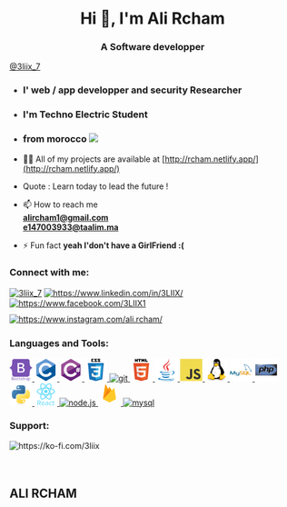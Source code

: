 <head>
<link rel="stylesheet" href="https://unicons.iconscout.com/release/v4.0.0/css/line.css">
</head>

<h1 align="center">Hi 👋, I'm Ali Rcham</h1>
<h3 align="center" class="heading"> A Software developper <i class="uil uil-brackets-curly"></i></h3>



<p align="left" class="twit"> <a href="https://twitter.com/3liix_7" target="blank"><i class="uil uil-twitter-alt"></i> @3liix_7</a>
</p>




- <h3>I' web / app developper and security Researcher <i class="uil uil-desktop"></i></h3>

- <h3>I'm Techno Electric Student <i class="uil uil-graduation-cap"></i></h3>

- <h3>from morocco <img src="https://cdn.cdnlogo.com/logos/m/58/morocco.svg" width="30"></h3>
- 👨‍💻 All of my projects are available at [http://rcham.netlify.app/](http://rcham.netlify.app/)

- Quote : Learn today to lead the future !

- 📫 How to reach me <br>**alircham1@gmail.com**  <br>  **e147003933@taalim.ma**



- ⚡ Fun fact **yeah I'don't have a GirlFriend :(**

<h3 align="left">Connect with me:</h3>
<p align="left">
    <a href="https://twitter.com/3liix_7" target="blank"><img align="center"
            src="https://raw.githubusercontent.com/rahuldkjain/github-profile-readme-generator/master/src/images/icons/Social/twitter.svg"
            alt="3liix_7" height="30" width="40" /></a>
    <a href="https://www.linkedin.com/in/3LIIX/" target="blank"><img align="center"
            src="https://raw.githubusercontent.com/rahuldkjain/github-profile-readme-generator/master/src/images/icons/Social/linked-in-alt.svg"
            alt="https://www.linkedin.com/in/3LIIX/" height="30" width="40" /></a>
    <a href="https://www.facebook.com/3LIIX1" target="blank"><img align="center"
            src="https://raw.githubusercontent.com/rahuldkjain/github-profile-readme-generator/master/src/images/icons/Social/facebook.svg"
            alt="https://www.facebook.com/3LIIX1" height="30" width="40" /></a>
    <a href="https://www.instagram.com/ali.rcham/" target="blank"><img align="center"
            src="https://raw.githubusercontent.com/rahuldkjain/github-profile-readme-generator/master/src/images/icons/Social/instagram.svg"
            alt="https://www.instagram.com/ali.rcham/" height="30" width="40" /></a>
    <a style="font-size: 1.7em;" href="https://t.me/rcham7/" target="blank"><i class="uil uil-telegram-alt" ></i></a>
</p>

<h3 align="left">Languages and Tools:</h3>
<p align="left">  <a href="https://getbootstrap.com" target="_blank"
        rel="noreferrer"> <img
            src="https://raw.githubusercontent.com/devicons/devicon/master/icons/bootstrap/bootstrap-plain-wordmark.svg"
            alt="bootstrap" width="40" height="40" /> </a> <a href="https://www.cprogramming.com/" target="_blank"
        rel="noreferrer"> <img src="https://raw.githubusercontent.com/devicons/devicon/master/icons/c/c-original.svg"
            alt="c" width="40" height="40" /> </a>   <a href="https://www.w3schools.com/cs/" target="_blank"
        rel="noreferrer"> <img
            src="https://raw.githubusercontent.com/devicons/devicon/master/icons/csharp/csharp-original.svg"
            alt="csharp" width="40" height="40" /> </a> <a href="https://www.w3schools.com/css/" target="_blank"
        rel="noreferrer"> <img
            src="https://raw.githubusercontent.com/devicons/devicon/master/icons/css3/css3-original-wordmark.svg"
            alt="css3" width="40" height="40" /> </a> 
     <a href="https://git-scm.com/" target="_blank" rel="noreferrer"> <img
            src="https://www.vectorlogo.zone/logos/git-scm/git-scm-icon.svg" alt="git" width="40" height="40" /> </a> <a
        href="https://www.w3.org/html/" target="_blank" rel="noreferrer"> <img
            src="https://raw.githubusercontent.com/devicons/devicon/master/icons/html5/html5-original-wordmark.svg"
            alt="html5" width="40" height="40" /> </a> <a href="https://www.java.com" target="_blank" rel="noreferrer">
        <img src="https://raw.githubusercontent.com/devicons/devicon/master/icons/java/java-original.svg" alt="java"
            width="40" height="40" /> </a> <a href="https://developer.mozilla.org/en-US/docs/Web/JavaScript"
        target="_blank" rel="noreferrer"> <img
            src="https://raw.githubusercontent.com/devicons/devicon/master/icons/javascript/javascript-original.svg"
            alt="javascript" width="40" height="40" /> </a> <a href="https://www.linux.org/" target="_blank"
        rel="noreferrer"> <img
            src="https://raw.githubusercontent.com/devicons/devicon/master/icons/linux/linux-original.svg" alt="linux"
            width="40" height="40" /> </a> <a href="https://www.mysql.com/" target="_blank" rel="noreferrer"> <img
            src="https://raw.githubusercontent.com/devicons/devicon/master/icons/mysql/mysql-original-wordmark.svg"
            alt="mysql" width="40" height="40" /> </a> <a href="https://www.php.net" target="_blank" rel="noreferrer">
        <img src="https://raw.githubusercontent.com/devicons/devicon/master/icons/php/php-original.svg" alt="php"
            width="40" height="40" /> </a> <a href="https://www.python.org" target="_blank" rel="noreferrer"> <img
            src="https://raw.githubusercontent.com/devicons/devicon/master/icons/python/python-original.svg"
            alt="python" width="40" height="40" /> </a> <a href="https://reactjs.org/" target="_blank" rel="noreferrer">
        <img src="https://raw.githubusercontent.com/devicons/devicon/master/icons/react/react-original-wordmark.svg"
            alt="react" width="40" height="40" /> </a> <a href="https://nodejs.org/" target="_blank" rel="noreferrer">
        <img src="https://upload.wikimedia.org/wikipedia/commons/d/d9/Node.js_logo.svg" alt="node.js" width="40" height="40" />  </a> <a href="https://firebase.google.com/" target="_blank" rel="noreferrer">
        <svg xmlns="http://www.w3.org/2000/svg" xmlns:xlink="http://www.w3.org/1999/xlink" width="40" zoomAndPan="magnify" viewBox="0 0 30 30.000001" height="40" preserveAspectRatio="xMidYMid meet" version="1.0"><defs><clipPath id="id1"><path d="M 6.371094 2 L 19 2 L 19 22 L 6.371094 22 Z M 6.371094 2 " clip-rule="nonzero"/></clipPath><clipPath id="id2"><path d="M 6.371094 8 L 17 8 L 17 22 L 6.371094 22 Z M 6.371094 8 " clip-rule="nonzero"/></clipPath><clipPath id="id3"><path d="M 6.371094 6 L 23.789062 6 L 23.789062 25.8125 L 6.371094 25.8125 Z M 6.371094 6 " clip-rule="nonzero"/></clipPath></defs><g clip-path="url(#id1)"><path fill="rgb(100%, 62.748718%, 0%)" d="M 15.628906 5.648438 C 15.417969 5.246094 14.832031 5.246094 14.625 5.648438 L 13.34375 8.003906 L 10.398438 2.445312 C 10.144531 1.980469 9.421875 2.097656 9.335938 2.617188 L 6.371094 21.3125 L 18.480469 11.070312 Z M 15.628906 5.648438 " fill-opacity="1" fill-rule="nonzero"/></g><g clip-path="url(#id2)"><path fill="rgb(96.078491%, 49.798584%, 9.01947%)" d="M 16.054688 13.121094 L 13.34375 8.003906 L 6.371094 21.3125 Z M 16.054688 13.121094 " fill-opacity="1" fill-rule="nonzero"/></g><g clip-path="url(#id3)"><path fill="rgb(100%, 79.219055%, 15.689087%)" d="M 21.535156 7.390625 C 21.464844 6.964844 20.929688 6.792969 20.613281 7.101562 L 6.371094 21.316406 L 14.253906 25.367188 C 14.753906 25.640625 15.359375 25.640625 15.859375 25.367188 L 23.789062 21.316406 Z M 21.535156 7.390625 " fill-opacity="1" fill-rule="nonzero"/></g></svg> </a>
        <a href="https://www.mysql.com/" target="_blank" rel="noreferrer"> <img
            src="https://upload.wikimedia.org/wikipedia/commons/4/4f/Microsoft_Office_2013-2019_logo_and_wordmark.svg"
            alt="mysql" width="40" height="40" /> </a>
           
</p>

<h3 align="left">Support:</h3>
<p>
    <a
        href="https://ko-fi.com/3liix"> <img align="left"
            src="https://cdn.ko-fi.com/cdn/kofi3.png?v=3" height="50" width="210"
            alt="https://ko-fi.com/3liix" /></a></p><br><br><br>


<footer>
<h2><i class="uil uil-copyright"></i>ALI RCHAM</h2>
</footer>
